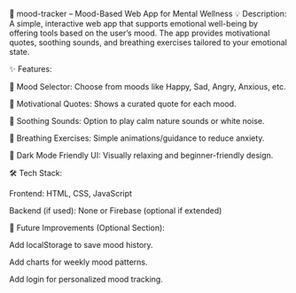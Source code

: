🧠 mood-tracker – Mood-Based Web App for Mental Wellness
💡 Description:
A simple, interactive web app that supports emotional well-being by offering tools based on the user’s mood. The app provides motivational quotes, soothing sounds, and breathing exercises tailored to your emotional state.

✨ Features:

🎯 Mood Selector: Choose from moods like Happy, Sad, Angry, Anxious, etc.

💬 Motivational Quotes: Shows a curated quote for each mood.

🎵 Soothing Sounds: Option to play calm nature sounds or white noise.

🧘 Breathing Exercises: Simple animations/guidance to reduce anxiety.

🌙 Dark Mode Friendly UI: Visually relaxing and beginner-friendly design.

🛠️ Tech Stack:

Frontend: HTML, CSS, JavaScript

Backend (if used): None or Firebase (optional if extended)


🚀 Future Improvements (Optional Section):

Add localStorage to save mood history.

Add charts for weekly mood patterns.

Add login for personalized mood tracking.
